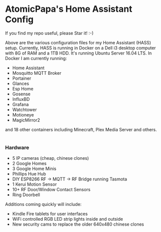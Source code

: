<h1>AtomicPapa's Home Assistant Config</h1>

If you find my repo useful, please Star it!  :-)

Above are the various configuration files for my Home Assistant (HASS) setup.  Currently, HASS is running in Docker on a Dell i3 desktop computer with 8G of RAM and a 1TB HDD.  It's running Ubuntu Server 16.04 LTS.  In Docker I am currently running:
<ul>
  <li>Home Assistant</li>
  <li>Mosquitto MQTT Broker</li>
  <li>Portainer</li>
  <li>Glances</li>
  <li>Esp Home</li>
  <li>Gosense</li>
  <li>InfluxBD</li>
  <li>Grafana</li>
  <li>Watchtower</li>
  <li>Motioneye</li>
  <li>MagicMirror2</li>
</ul>
and 18 other containers including Minecraft, Plex Media Server and others.
<br><br>
<h3>Hardware</h3>

<ul>
  <li>5 IP cameras (cheap, chinese clones)</li>
  <li>2 Google Homes</li>
  <li>3 Google Home Minis</li>
  <li>Phillips Hue Hub</li>
  <li>DIY ESP8266 RF -> MQTT -> RF Bridge running Tasmota</li>
  <li>1 Kerui Motion Sensor</li>
  <li>10+ RF Door/Window Contact Sensors
  <li>Ring Doorbell</li>
</ul>

Additions coming quickly will include:
<ul>
  <li>Kindle Fire tablets for user interfaces</li>
  <li>WiFi controlled RGB LED strip lights inside and outside</li>
  <li>New security cams to replace the older 640x480 chinese clones</li>
</ul>




